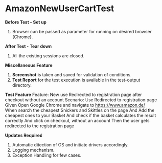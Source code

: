 # AmazonNewUserCartTest

**Before Test - Set up**
1. Browser can be passed as parameter for running on desired browser (Chrome).


**After Test - Tear down**
1. All the existing sessions are closed.
  
**Miscellaneous Feature**
1. **Screenshot** is taken and saved for validation of conditions.
2. **Test Report** for the test execution is available in the test-output directory.

**Test Feature**
Feature: New use Redirected to registration page after checkout without an account 
Scenario: Use Redirected to registration page 
Given Open Google Chrome and navigate to https://www.amazon.de/			
When search the cheapest Snickers and Skittles on the page
	And Add the cheapest ones to your Basket
	And check if the basket calculates the result correctly
	And click on checkout, without an account
Then the user gets redirected to the registration page


**Updates Required**
1. Automatic ditection of OS and initiate drivers accordingly.
2. Logging mechanism.
3. Exception Handling for few cases.

